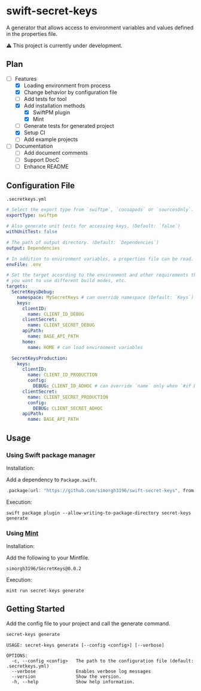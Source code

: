 # swift-secret-keys

A generator that allows access to environment variables and values defined in the properties file.

⚠️ This project is currently under development.

## Plan

- [ ] Features
  - [x] Loading environment from process
  - [x] Change behavior by configuration file
  - [ ] Add tests for tool
  - [x] Add installation methods
    - [x] SwiftPM plugin
    - [x] Mint
  - [ ] Generate tests for generated project
  - [x] Setup CI
  - [ ] Add example projects
- [ ] Documentation
  - [ ] Add document comments
  - [ ] Support DocC
  - [ ] Enhance README

## Configuration File

`.secretkeys.yml`

```yaml
# Select the export type from `swiftpm`, `cocoapods` or `sourcesOnly`. (Default: `swiftpm`)
exportType: swiftpm

# Also generate unit tests for accessing keys. (Default: `false`)
withUnitTest: false

# The path of output directory. (Default: `Dependencies`)
output: Dependencies

# In addition to environment variables, a properties file can be read.
envFile: .env

# Set the target according to the environment and other requirements that
# you want to use different build modes, etc.
targets:
  SecretKeysDebug:
    namespace: MySecretKeys # can override namespace (Default: `Keys`)
    keys:
      clientID:
        name: CLIENT_ID_DEBUG
      clientSecret:
        name: CLIENT_SECRET_DEBUG
      apiPath:
        name: BASE_API_PATH
      home:
        name: HOME # can load environment variables

  SecretKeysProduction:
    keys:
      clientID:
        name: CLIENT_ID_PRODUCTION
        config:
          DEBUG: CLIENT_ID_ADHOC # can override `name` only when `#if DEBUG`
      clientSecret:
        name: CLIENT_SECRET_PRODUCTION
        config:
          DEBUG: CLIENT_SECRET_ADHOC
      apiPath:
        name: BASE_API_PATH
```

## Usage

### Using Swift package manager

Installation:

Add a dependency to `Package.swift`.

```swift
.package(url: "https://github.com/simorgh3196/swift-secret-keys", from: "0.0.2"),
```

Execution:

```shell
swift package plugin --allow-writing-to-package-directory secret-keys generate
```

### Using [Mint](https://github.com/yonaskolb/Mint)

Installation:

Add the following to your Mintfile.

```
simorgh3196/SecretKeys@0.0.2
```

Execution:

```shell
mint run secret-keys generate
```

## Getting Started

Add the config file to your project and call the generate command.

```sh
secret-keys generate
```

```
USAGE: secret-keys generate [--config <config>] [--verbose]

OPTIONS:
  -c, --config <config>   The path to the configuration file (default: .secretkeys.yml)
  --verbose               Enables verbose log messages
  --version               Show the version.
  -h, --help              Show help information.
```
